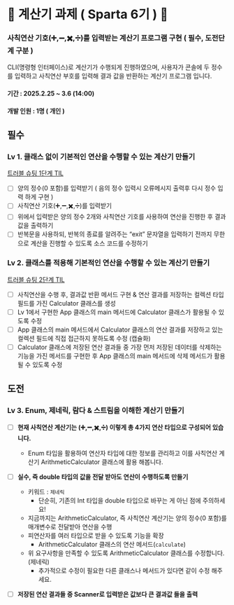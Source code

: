 # 📌 계산기 과제 ( Sparta 6기 ) 📌

### 사칙연산 기호(➕,➖,✖️,➗)를 입력받는 계산기 프로그램 구현 ( 필수, 도전단계 구분 )
CLI(명령형 인터페이스)로 계산기가 수행되게 진행하였으며, 사용자가 콘솔에 두 정수를 입력하고 사칙연산 부호를 입력해 결과 값을 반환하는 계산기 프로그램 입니다.
#### 기간 : 2025.2.25 ~ 3.6 (14:00)
#### 개발 인원 : 1명 ( 개인 )

## 필수

### Lv 1. 클래스 없이 기본적인 연산을 수행할 수 있는 계산기 만들기

<a href="https://dimenshun.tistory.com/14">트러블 슈팅 1단계 TIL</a>

- [ ] 양의 정수(0 포함)를 입력받기 ( 음의 정수 입력시 오류메시지 출력후 다시 정수 입력 하게 구현 )
- [ ] 사칙연산 기호(➕,➖,✖️,➗)를 입력받기
- [ ] 위에서 입력받은 양의 정수 2개와 사칙연산 기호를 사용하여 연산을 진행한 후 결과값을 출력하기
- [ ] 반복문을 사용하되, 반복의 종료를 알려주는 “exit” 문자열을 입력하기 전까지 무한으로 계산을 진행할 수 있도록 소스 코드를 수정하기

### Lv 2. 클래스를 적용해 기본적인 연산을 수행할 수 있는 계산기 만들기

<a href="https://dimenshun.tistory.com/23">트러블 슈팅 2단계 TIL</a>

- [ ] 사칙연산을 수행 후, 결과값 반환 메서드 구현 & 연산 결과를 저장하는 컬렉션 타입 필드를 가진 Calculator 클래스를 생성
- [ ] Lv 1에서 구현한 App 클래스의 main 메서드에 Calculator 클래스가 활용될 수 있도록 수정
- [ ] App 클래스의 main 메서드에서 Calculator 클래스의 연산 결과를 저장하고 있는 컬렉션 필드에 직접 접근하지 못하도록 수정 (캡슐화)
- [ ] Calculator 클래스에 저장된 연산 결과들 중 가장 먼저 저장된 데이터를 삭제하는 기능을 가진 메서드를 구현한 후 App 클래스의 main 메서드에 삭제 메서드가 활용될 수 있도록 수정

## 도전

### Lv 3. Enum, 제네릭, 람다 & 스트림을 이해한 계산기 만들기

- [ ]  **현재 사칙연산 계산기는 (➕,➖,✖️,➗) 이렇게 총 4가지 연산 타입으로 구성되어 있습니다.**
    -   Enum 타입을 활용하여 연산자 타입에 대한 정보를 관리하고 이를 사칙연산 계산기 ArithmeticCalculator 클래스에 활용 해봅니다.
- [ ]  **실수, 즉 double 타입의 값을 전달 받아도 연산이 수행하도록 만들기**
    -   키워드 : `제네릭`
        - 단순히, 기존의 Int 타입을 double 타입으로 바꾸는 게 아닌 점에 주의하세요!
    - 지금까지는 ArithmeticCalculator, 즉 사칙연산 계산기는 양의 정수(0 포함)를 매개변수로 전달받아 연산을 수행
    - 피연산자를 여러 타입으로 받을 수 있도록 기능을 확장
        - ArithmeticCalculator 클래스의 연산 메서드(`calculate`)
    - 위 요구사항을 만족할 수 있도록 ArithmeticCalculator 클래스를 수정합니다. (제네릭)
        - 추가적으로 수정이 필요한 다른 클래스나 메서드가 있다면 같이 수정 해주세요.
    
- [ ] **저장된 연산 결과들 중 Scanner로 입력받은 값보다 큰 결과값 들을 출력**
